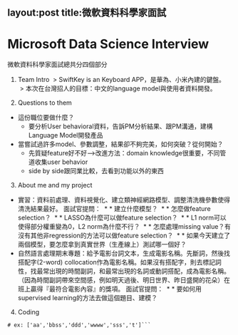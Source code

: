 layout:post
title:微軟資料科學家面試
---
# Microsoft Data Science Interview
微軟資料科學家面試總共分四個部分
1. Team Intro
  > SwiftKey is an Keyboard APP，是華為、小米內建的鍵盤。
  > 本次在台灣招人的目標：中文的language model與使用者資料開發。
  
2. Questions to them
* 這份職位要做什麼？
    * 要分析User behavioral資料，告訴PM分析結果、跟PM溝通，建構Language Model開發產品
* 當嘗試過許多model、參數調整，結果卻不夠完美，如何突破？從何開始？
    * 先質疑feature好不好-->改進方法：domain knowledge很重要，不同管道收集user behavior
    * side by side跟同業比較，去看到功能以外的東西
3. About me and my project
* 實習：資料前處理、資料視覺化、建立類神經網路模型、調整清洗機參數使得清洗結果最好。
  面試官提問：
  * * 建立什麼模型？
  * * 怎麼做feature selection？
  * * LASSO為什麼可以做feature selection？
  * * L1 norm可以使得部分權重變為0，L2 norm為什麼不行？
  * * 怎麼處理missing value？有沒有其他非regression的方法可以做feature selection？
  * * 如果今天建立了兩個模型，要怎麼拿到真實世界（生產線上）測試哪一個好？
* 自然語言處理期末專題：給予電影台詞文本，生成電影名稱。先斷詞，然後找搭配字(2-word) collocation作為電影名稱。如果沒有搭配字，則去標記詞性，找最常出現的時間副詞，和最常出現的名詞或動詞搭配，成為電影名稱。（因為時間副詞帶來空間感，例如明天過後、明日世界、昨日盛開的花朵）在班上贏得『最符合電影內容』的獎項。
  面試官提問：
  * * 要如何用supervised learning的方法去做這個題目、建模？
4. Coding
```Given a list of string, find the index with the longest string.
# ex: ['aa','bbss','ddd','wwww','sss','t']```
